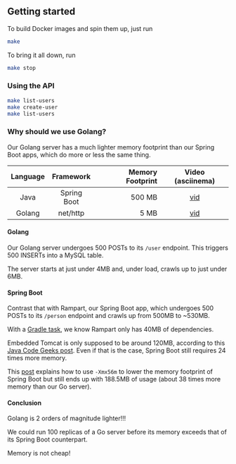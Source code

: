 ## Getting started
To build Docker images and spin them up, just run
```bash
make
```

To bring it all down, run
```bash
make stop
```

### Using the API
```bash
make list-users
make create-user
make list-users
```

### Why should we use Golang?
Our Golang server has a much lighter memory footprint than our Spring Boot apps, which do more or less the same thing.

| Language | Framework   | Memory Footprint | Video (asciinema)                                        |
|:--------:|:-----------:|-----------------:|:--------------------------------------------------------:|
| Java     | Spring Boot | 500 MB           | [vid](https://asciinema.org/a/qlAlCexwOj3hygKDrSE6noHpN) |
| Golang   | net/http    | 5 MB             | [vid](https://asciinema.org/a/72mpi0VXUF9K65oX5bZYqUWa1) |

#### Golang
Our Golang server undergoes 500 POSTs to its `/user` endpoint.
This triggers 500 INSERTs into a MySQL table.

The server starts at just under 4MB and, under load, crawls up to just under 6MB.

#### Spring Boot
Contrast that with Rampart, our Spring Boot app,
which undergoes 500 POSTs to its `/person` endpoint and crawls up from 500MB to ~530MB.

With a [Gradle task](https://stackoverflow.com/a/38058671/1780216), we know Rampart only has 40MB of dependencies.

Embedded Tomcat is only supposed to be around 120MB, according to this [Java Code Geeks post](https://examples.javacodegeeks.com/enterprise-java/spring/tomcat-vs-jetty-vs-undertow-comparison-of-spring-boot-embedded-servlet-containers/).
Even if that is the case, Spring Boot still requires 24 times more memory.

This [post](https://www.marccostello.com/memory-analysis-of-a-spring-boot-application-in-docker-lessons-learnt/) explains how to use `-Xmx56m` to lower the memory footprint of Spring Boot but still ends up with 188.5MB of usage (about 38 times more memory than our Go server).

#### Conclusion
Golang is 2 orders of magnitude lighter!!!

We could run 100 replicas of a Go server before its memory exceeds that of its Spring Boot counterpart.

Memory is not cheap!
